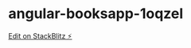 # angular-booksapp-1oqzel

[Edit on StackBlitz ⚡️](https://stackblitz.com/edit/angular-booksapp-1oqzel)